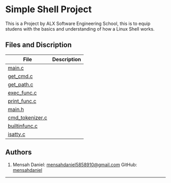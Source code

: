 # Simple Shell Project

This is a Project by ALX Software Engineering School, this is to equip studens with the basics and understanding of how a Linux Shell works.

## Files and Discription

| File | Description |
| ---- | ----------- |
| [main.c](./main.c) |  |
| [get\_cmd.c](./get_cmd.c) |  |
| [get\_path.c](./get_path.c) |  |
| [exec\_func.c](./exec_func.c) |  |
| [print\_func.c](./print_func.c) |  |
| [main.h](./main.h) |  |
| [cmd\_tokenizer.c](./cmd_tokenizer.c) |  |
| [builtinfunc.c](./builtinfunc.c) |  |
| [isatty.c](./isatty.c) |  |

## Authors

1. Mensah Daniel: [mensahdaniel5858910@gmail.com](mailto:mensahdaniel5858910@gmail.com) GitHub: [mensahdaniel](https://github.com/mensahdaniel)

- - -
